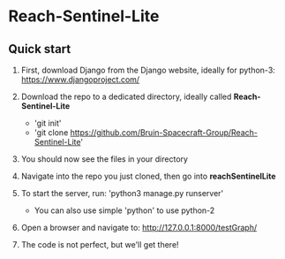 # Reach-Sentinel-Lite


Quick start
-----------

1. First, download Django from the Django website, ideally for python-3: https://www.djangoproject.com/

2. Download the repo to a dedicated directory, ideally called **Reach-Sentinel-Lite**
	 - 'git init'
	 - 'git clone https://github.com/Bruin-Spacecraft-Group/Reach-Sentinel-Lite'

3. You should now see the files in your directory

4. Navigate into the repo you just cloned, then go into **reachSentinelLite**

5. To start the server, run: 'python3 manage.py runserver'
	 - You can also use simple 'python' to use python-2

6. Open a browser and navigate to: http://127.0.0.1:8000/testGraph/

7. The code is not perfect, but we'll get there!